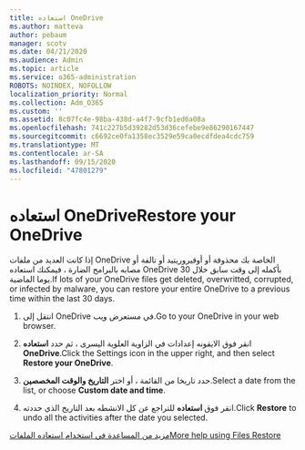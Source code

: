 ```yaml
---
title: استعاده OneDrive
ms.author: matteva
author: pebaum
manager: scotv
ms.date: 04/21/2020
ms.audience: Admin
ms.topic: article
ms.service: o365-administration
ROBOTS: NOINDEX, NOFOLLOW
localization_priority: Normal
ms.collection: Adm_O365
ms.custom: ''
ms.assetid: 8c07fc4e-98ba-438d-a4f7-9cfb1ed6a08a
ms.openlocfilehash: 741c227b5d39282d53d36cefebe9e86290167447
ms.sourcegitcommit: c6692ce0fa1358ec3529e59ca0ecdfdea4cdc759
ms.translationtype: MT
ms.contentlocale: ar-SA
ms.lasthandoff: 09/15/2020
ms.locfileid: "47801279"
---
```

# <a name="restore-your-onedrive"></a><span data-ttu-id="bce21-102">استعاده OneDrive</span><span class="sxs-lookup"><span data-stu-id="bce21-102">Restore your OneDrive</span></span>

<span data-ttu-id="bce21-103">إذا كانت العديد من ملفات OneDrive الخاصة بك محذوفة أو أوفيروريتيد أو تالفة أو مصابه بالبرامج الضارة ، فيمكنك استعاده OneDrive بأكمله إلى وقت سابق خلال 30 يوما الماضية.</span><span class="sxs-lookup"><span data-stu-id="bce21-103">If lots of your OneDrive files get deleted, overwritted, corrupted, or infected by malware, you can restore your entire OneDrive to a previous time within the last 30 days.</span></span>
  
1. <span data-ttu-id="bce21-104">انتقل إلى OneDrive في مستعرض ويب.</span><span class="sxs-lookup"><span data-stu-id="bce21-104">Go to your OneDrive in your web browser.</span></span>
    
2. <span data-ttu-id="bce21-105">انقر فوق الايقونه إعدادات في الزاوية العلوية اليسرى ، ثم حدد **استعاده OneDrive**.</span><span class="sxs-lookup"><span data-stu-id="bce21-105">Click the Settings icon in the upper right, and then select **Restore your OneDrive**.</span></span>
    
3. <span data-ttu-id="bce21-106">حدد تاريخا من القائمة ، أو اختر **التاريخ والوقت المخصصين**.</span><span class="sxs-lookup"><span data-stu-id="bce21-106">Select a date from the list, or choose **Custom date and time**.</span></span>
    
4. <span data-ttu-id="bce21-107">انقر فوق **استعاده** للتراجع عن كل الانشطه بعد التاريخ الذي حددته.</span><span class="sxs-lookup"><span data-stu-id="bce21-107">Click **Restore** to undo all the activities after the date you selected.</span></span> 
    
[<span data-ttu-id="bce21-108">مزيد من المساعدة في استخدام استعاده الملفات</span><span class="sxs-lookup"><span data-stu-id="bce21-108">More help using Files Restore</span></span>](https://go.microsoft.com/fwlink/?linkid=872874)
  

